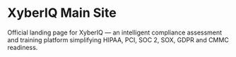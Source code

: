 # XyberIQ Main Site
Official landing page for XyberIQ — an intelligent compliance assessment and training platform simplifying HIPAA, PCI, SOC 2, SOX, GDPR and CMMC readiness.
